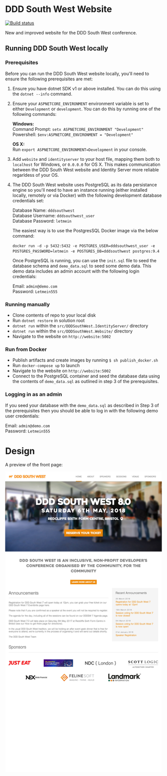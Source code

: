 # DDD South West Website

[![Build status](https://ci.appveyor.com/api/projects/status/bq2h8brn3j1omihq?svg=true)](https://ci.appveyor.com/project/DDDSW/dddsouthwest-web)

New and improved website for the DDD South West conference.

## Running DDD South West locally

### Prerequisites

Before you can run the DDD South West website locally, you'll need to ensure the following prerequisites are met:

1. Ensure you have dotnet SDK v1 or above installed. You can do this using the `dotnet --info` command.

2. Ensure your `ASPNETCORE_ENVIRONMENT` environment variable is set to either `Development` or `development`. You can do this by running one of the following commands:

   **Windows:**  
   Command Prompt: `setx ASPNETCORE_ENVIRONMENT "Development"`  
   Powershell: `$env:ASPNETCORE_ENVIRONMENT = "Development"`

   **OS X:**  
   Run `export ASPNETCORE_ENVIRONMENT=Development` in your console.

3. Add `website` and `identityserver` to your host file, mapping them both to `localhost` for Windows, or `0.0.0.0` for OS X. This makes communication between the DDD South West website and Identity Server more reliable regarldess of your OS.

4. The DDD South West website uses PostgreSQL as its data persistance engine so you'll need to have an instance running (either installed locally, remotely or via Docker) with the following development database credentials set:

   Database Name: `dddsouthwest`  
   Database Username: `dddsouthwest_user`  
   Database Password: `letmein`  

   The easiest way is to use the PostgresSQL Docker image via the below command:

   `docker run -d -p 5432:5432 -e POSTGRES_USER=dddsouthwest_user -e POSTGRES_PASSWORD=letmein -e POSTGRES_DB=dddsouthwest postgres:9.4`

   Once PostgreSQL is running, you can use the `init.sql` file to seed the database schema and `demo_data.sql` to seed some demo data. This demo data includes an admin account with the following login credentials:

   Email: `admin@demo.com`  
   Password: `Letmein555`

### Running manually

- Clone contents of repo to your local disk
- Run `dotnet restore` in solution root
- `dotnet run` within the `src/DDDSouthWest.IdentityServer/` directory
- `dotnet run` within the `src/DDDSouthWest.Website/` directory
- Navigate to the website on `http://website:5002`

### Run from Docker

- Publish artifacts and create images by running `$ sh publish_docker.sh`
- Run `docker-compose up` to launch
- Navigate to the website on `http://website:5002`
- Connect to the PostgreSQL container and seed the database data using the contents of `demo_data.sql` as outlined in step 3 of the prerequisites.

### Logging in as an admin

If you seed your database with the `demo_data.sql` as described in Step 3 of the prerequisites then you should be able to log in with the following demo user credentials:

Email: `admin@demo.com`  
Password: `Letmein555`

# Design

A preview of the front page:

![preview](./preview.jpg)
